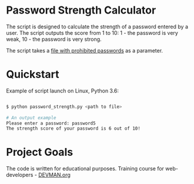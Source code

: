 # Password Strength Calculator

The script is designed to calculate the strength of a password entered by a user. The script outputs the score from 1 to 10: 1 - the password is very weak, 10 - the password is very strong. 

The script takes a [file with prohibited passwords](https://github.com/danielmiessler/SecLists/blob/master/Passwords/10k_most_common.txt) as a parameter.   

# Quickstart

Example of script launch on Linux, Python 3.6:

```bash

$ python password_strength.py <path to file>
 
# An output example
Please enter a password: password5
The strength score of your password is 6 out of 10!

```

# Project Goals

The code is written for educational purposes. Training course for web-developers - [DEVMAN.org](https://devman.org)
